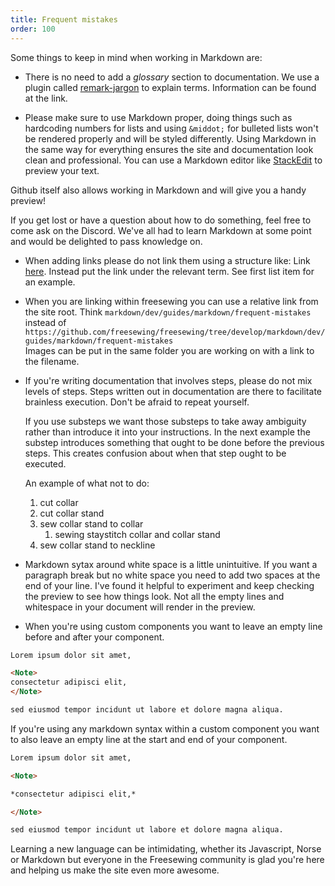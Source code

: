 ```yaml
---
title: Frequent mistakes
order: 100
---
```


Some things to keep in mind when working in Markdown are:

- There is no need to add a *glossary* section to documentation. We use a plugin called [remark-jargon](https://github.com/freesewing/freesewing/blob/develop/packages/remark-jargon/README.md) to explain terms. Information can be found at the link.

- Please make sure to use Markdown proper, doing things such as hardcoding numbers for lists and using ```&middot;``` for bulleted lists won't be rendered properly and will be styled differently. Using Markdown in the same way  for everything ensures the site and documentation look clean and professional. You can use a Markdown editor like [StackEdit](https://stackedit.io/) to preview your text.

<Note>
Github itself also allows working in Markdown and will give you a handy preview!
</Note>

If you get lost or have a question about how to do something, feel free to come ask on the Discord. We've all had to learn Markdown at some point and would be delighted to pass knowledge on. 

- When adding links please do not link them using a structure like: Link [here](https://www.youtube.com/watch?v=dQw4w9WgXcQ). Instead put the link under the relevant term. See first list item for an example.

- When you are linking within freesewing you can use a relative link from the site root. Think ```markdown/dev/guides/markdown/frequent-mistakes``` instead of ```https://github.com/freesewing/freesewing/tree/develop/markdown/dev/guides/markdown/frequent-mistakes```  
Images can be put in the same folder you are working on with a link to the filename. 

- If you're writing documentation that involves steps, please do not mix levels of steps. Steps written out in documentation are there to facilitate brainless execution. Don't be afraid to repeat yourself.

    If you use substeps we want those substeps to take away ambiguity rather than introduce it into your instructions. In the next example the substep introduces something that ought to be done before the previous steps. This creates confusion about when that step ought to be executed. 

    An example of what not to do: 

    1. cut collar
    2. cut collar stand
    3.  sew collar stand to collar
        1. sewing staystitch collar and collar stand
    4. sew collar stand to neckline

- Markdown sytax around white space is a little unintuitive. If you want a paragraph break but no white space you need to add two spaces at the end of your line. I've found it helpful to experiment and keep checking the preview to see how things look. Not all the empty lines and whitespace in your document will render in the preview. 

- When you're using custom components you want to leave an empty line before and after your component. 

```markdown 
Lorem ipsum dolor sit amet,

<Note>
consectetur adipisci elit, 
</Note>

sed eiusmod tempor incidunt ut labore et dolore magna aliqua.
```

If you're using any markdown syntax within a custom component you want to also leave an empty line at the start and end of your component. 


```markdown
Lorem ipsum dolor sit amet,

<Note>

*consectetur adipisci elit,*

</Note>

sed eiusmod tempor incidunt ut labore et dolore magna aliqua.
```

Learning a new language can be intimidating, whether its Javascript, Norse or Markdown but everyone in the Freesewing community is glad you're here and helping us make the site even more awesome. 





